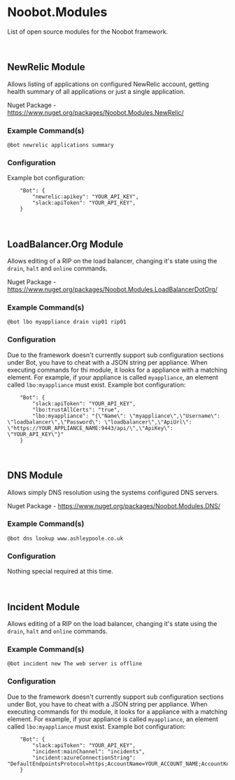 # Noobot.Modules
List of open source modules for the Noobot framework.

<br>

## NewRelic Module
Allows listing of applications on configured NewRelic account, getting health summary of all applications or just a single application.

Nuget Package - https://www.nuget.org/packages/Noobot.Modules.NewRelic/

### Example Command(s)
`@bot newrelic applications summary`

### Configuration
Example bot configuration:
```
	"Bot": {
		"newrelic:apikey": "YOUR_API_KEY",
		"slack:apiToken": "YOUR_API_KEY",
	}
```

<br>

## LoadBalancer.Org Module
Allows editing of a RIP on the load balancer, changing it's state using the `drain`, `halt` and `online` commands.

Nuget Package - https://www.nuget.org/packages/Noobot.Modules.LoadBalancerDotOrg/

### Example Command(s)
`@bot lbo myappliance drain vip01 rip01`

### Configuration
Due to the framework doesn't currently support sub configuration sections under Bot, you have to cheat with a JSON string per appliance. When executing commands for thi module, it looks for a appliance with a matching element. For example, if your appliance is called `myappliance`, an element called `lbo:myappliance` must exist.
Example bot configuration:
```
	"Bot": {
		"slack:apiToken": "YOUR_API_KEY",
		"lbo:trustAllCerts": "true",
		"lbo:myappliance": "{\"Name\": \"myappliance\",\"Username\": \"loadbalancer\",\"Password\": \"loadbalancer\",\"ApiUrl\": \"https://YOUR_APPLIANCE_NAME:9443/api/\",\"ApiKey\": \"YOUR_API_KEY\"}"
	}
```

<br>

## DNS Module
Allows simply DNS resolution using the systems configured DNS servers.

Nuget Package - https://www.nuget.org/packages/Noobot.Modules.DNS/

### Example Command(s)
`@bot dns lookup www.ashleypoole.co.uk`

### Configuration
Nothing special required at this time.

<br>

## Incident Module
Allows editing of a RIP on the load balancer, changing it's state using the `drain`, `halt` and `online` commands.

### Example Command(s)
`@bot incident new The web server is offline`

### Configuration
Due to the framework doesn't currently support sub configuration sections under Bot, you have to cheat with a JSON string per appliance. When executing commands for thi module, it looks for a appliance with a matching element. For example, if your appliance is called `myappliance`, an element called `lbo:myappliance` must exist.
Example bot configuration:
```
	"Bot": {
		"slack:apiToken": "YOUR_API_KEY",
		"incident:mainChannel": "incidents",
		"incident:azureConnectionString": "DefaultEndpointsProtocol=https;AccountName=YOUR_ACCOUNT_NAME;AccountKey=YOUR_ACCOUNT_KEY;EndpointSuffix=YOUR_ENDPOINT_SUFFIX"
	}
```
